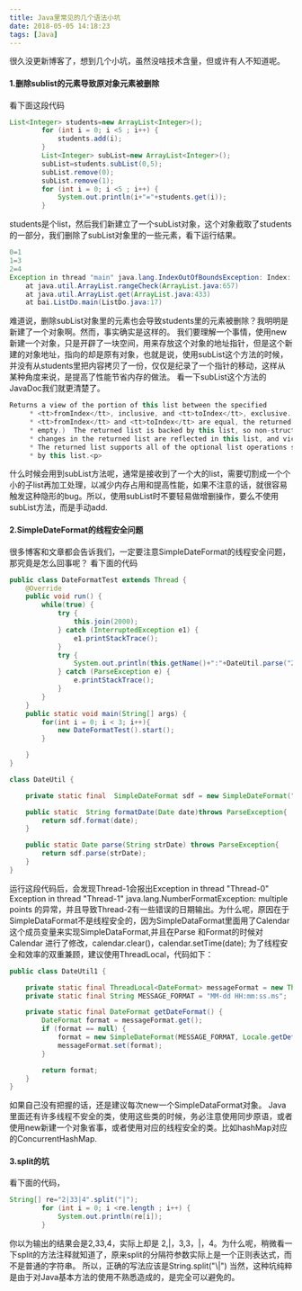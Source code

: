 ```yaml
---
title: Java里常见的几个语法小坑
date: 2018-05-05 14:18:23
tags: [Java]
---
```

很久没更新博客了，想到几个小坑，虽然没啥技术含量，但或许有人不知道呢。
#### 1.删除sublist的元素导致原对象元素被删除
看下面这段代码
```java
List<Integer> students=new ArrayList<Integer>();
        for (int i = 0; i <5 ; i++) {
            students.add(i);
        }
        List<Integer> subList=new ArrayList<Integer>();
        subList=students.subList(0,5);
        subList.remove(0);
        subList.remove(1);
        for (int i = 0; i <5 ; i++) {
            System.out.println(i+"="+students.get(i));
        }
```
students是个list，然后我们新建立了一个subList对象，这个对象截取了students的一部分，我们删除了subList对象里的一些元素，看下运行结果。
```java
0=1
1=3
2=4
Exception in thread "main" java.lang.IndexOutOfBoundsException: Index: 3, Size: 3
	at java.util.ArrayList.rangeCheck(ArrayList.java:657)
	at java.util.ArrayList.get(ArrayList.java:433)
	at bai.ListDo.main(ListDo.java:17)
```
难道说，删除subList对象里的元素也会导致students里的元素被删除？我明明是新建了一个对象啊。然而，事实确实是这样的。
我们要理解一个事情，使用new新建一个对象，只是开辟了一块空间，用来存放这个对象的地址指针，但是这个新建的对象地址，指向的却是原有对象，也就是说，使用subList这个方法的时候，并没有从students里把内容拷贝了一份，仅仅是纪录了一个指针的移动，这样从某种角度来说，是提高了性能节省内存的做法。
看一下subList这个方法的JavaDoc我们就更清楚了。
```java
Returns a view of the portion of this list between the specified
     * <tt>fromIndex</tt>, inclusive, and <tt>toIndex</tt>, exclusive.  (If
     * <tt>fromIndex</tt> and <tt>toIndex</tt> are equal, the returned list is
     * empty.)  The returned list is backed by this list, so non-structural
     * changes in the returned list are reflected in this list, and vice-versa.
     * The returned list supports all of the optional list operations supported
     * by this list.<p>
```
什么时候会用到subList方法呢，通常是接收到了一个大的list，需要切割成一个个小的子list再加工处理，以减少内存占用和提高性能，如果不注意的话，就很容易触发这种隐形的bug。所以，使用subList时不要轻易做增删操作，要么不使用subList方法，而是手动add.
#### 2.SimpleDateFormat的线程安全问题
很多博客和文章都会告诉我们，一定要注意SimpleDateFormat的线程安全问题，那究竟是怎么回事呢？
看下面的代码
```java
public class DateFormatTest extends Thread {
    @Override
    public void run() {
        while(true) {
            try {
                this.join(2000);
            } catch (InterruptedException e1) {
                e1.printStackTrace();
            }
            try {
                System.out.println(this.getName()+":"+DateUtil.parse("2018-05-05 12:12:12"));
            } catch (ParseException e) {
                e.printStackTrace();
            }
        }
    }
    public static void main(String[] args) {
        for(int i = 0; i < 3; i++){
            new DateFormatTest().start();
        }

    }
}

class DateUtil {

    private static final  SimpleDateFormat sdf = new SimpleDateFormat("yyyy-MM-dd HH:mm:ss");

    public static  String formatDate(Date date)throws ParseException{
        return sdf.format(date);
    }

    public static Date parse(String strDate) throws ParseException{
        return sdf.parse(strDate);
    }
}
```
运行这段代码后，会发现Thread-1会报出Exception in thread "Thread-0" Exception in thread "Thread-1" java.lang.NumberFormatException: multiple points 的异常，并且导致Thread-2有一些错误的日期输出。为什么呢，原因在于SimpleDataFormat不是线程安全的，因为SimpleDataFormat里面用了Calendar 这个成员变量来实现SimpleDataFormat,并且在Parse 和Format的时候对Calendar 进行了修改，calendar.clear()，calendar.setTime(date);
为了线程安全和效率的双重兼顾，建议使用ThreadLocal，代码如下：
```java
public class DateUtil1 {

    private static final ThreadLocal<DateFormat> messageFormat = new ThreadLocal<DateFormat>();
    private static final String MESSAGE_FORMAT = "MM-dd HH:mm:ss.ms";

    private static final DateFormat getDateFormat() {
        DateFormat format = messageFormat.get();
        if (format == null) {
            format = new SimpleDateFormat(MESSAGE_FORMAT, Locale.getDefault());
            messageFormat.set(format);
        }

        return format;
    }
}
```
如果自己没有把握的话，还是建议每次new一个SimpleDataFormat对象。
Java里面还有许多线程不安全的类，使用这些类的时候，务必注意使用同步原语，或者使用new新建一个对象省事，或者使用对应的线程安全的类。比如hashMap对应的ConcurrentHashMap.
#### 3.split的坑
看下面的代码，
```java
String[] re="2|33|4".split("|");
        for (int i = 0; i <re.length ; i++) {
            System.out.println(re[i]);
        }
```
你以为输出的结果会是2,33,4，实际上却是 2,|，3,3，|，4。为什么呢，稍微看一下split的方法注释就知道了，原来split的分隔符参数实际上是一个正则表达式，而不是普通的字符串。
所以，正确的写法应该是String.split("\\|")
当然，这种坑纯粹是由于对Java基本方法的使用不熟悉造成的，是完全可以避免的。
